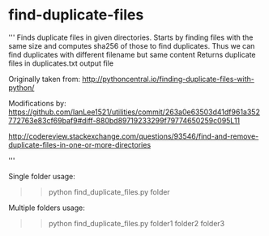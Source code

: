 # find-duplicate-files
'''
Finds duplicate files in given directories.
Starts by finding files with the same size and computes sha256 of those to find duplicates.
Thus we can find duplicates with different filename but same content
Returns duplicate files in duplicates.txt output file

Originally taken from:
http://pythoncentral.io/finding-duplicate-files-with-python/

Modifications by:
https://github.com/IanLee1521/utilities/commit/263a0e63503d41df961a352772763e83cf69baf9#diff-880bd89719233299f79774650259c095L11

http://codereview.stackexchange.com/questions/93546/find-and-remove-duplicate-files-in-one-or-more-directories

'''

Single folder usage:
>> python find_duplicate_files.py folder

Multiple folders usage:
>> python find_duplicate_files.py folder1 folder2 folder3
